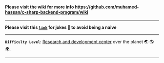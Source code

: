 #### Please visit the wiki for more info https://github.com/muhamed-hassan/c-sharp-backend-program/wiki

***

**Please visit this **[`link`](https://github.com/muhamed-hassan/c-sharp-backend-program/wiki/Full-stack-developer-joke)** for jokes 🤣 to avoid being a naive**

***

**`Difficulty Level`**: [Research and development center](https://en.wikipedia.org/wiki/Research_and_development) over the planet 🌏 🌎 🌍.

***
